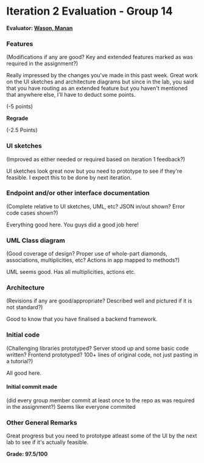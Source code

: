 # Iteration 2 Evaluation - Group 14

**Evaluator: [Wason, Manan](mailto:mwason1@jhu.edu)**

### Features
(Modifications if any are good?  Key and extended features marked as was required in the assignment?)

Really impressed by the changes you've made in this past week. Great work on the UI sketches and architecture diagrams but since in the lab, you said that you have routing as an extended feature but you haven't mentioned that anywhere else, I'll have to deduct some points.

(-5 points)

**Regrade**

(-2.5 Points)


### UI sketches
(Improved as either needed or required based on iteration 1 feedback?)

UI sketches look great now but you need to prototype to see if they're feasible. I expect this to be done by next iteration.

### Endpoint and/or other interface documentation
(Complete relative to UI sketches, UML, etc?  JSON in/out shown?  Error code cases shown?)

Everything good here. You guys did a good job here!

### UML Class diagram
(Good coverage of design?  Proper use of whole-part diamonds, associations, multiplicities, etc?  Actions in app mapped to methods?)

UML seems good. Has all multiplicities, actions etc.

### Architecture
(Revisions if any are good/appropriate?  Described well and pictured if it is not standard?)

Good to know that you have finalised a backend framework.

### Initial code
(Challenging libraries prototyped?  Server stood up and some basic code written?  Frontend prototyped? 100+ lines of original code, not just pasting in a tutorial?)

All good here.

#### Initial commit made
(did every group member commit at least once to the repo as was required in the assignment?)
Seems like everyone commited

### Other General Remarks

Great progress but you need to prototype atleast some of the UI by the next lab to see if it's actually feasible.

**Grade: 97.5/100**

